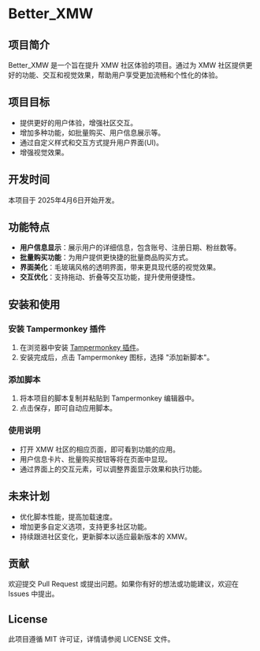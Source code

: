 # Better_XMW

## 项目简介
Better_XMW 是一个旨在提升 XMW 社区体验的项目。通过为 XMW 社区提供更好的功能、交互和视觉效果，帮助用户享受更加流畅和个性化的体验。

## 项目目标
- 提供更好的用户体验，增强社区交互。
- 增加多种功能，如批量购买、用户信息展示等。
- 通过自定义样式和交互方式提升用户界面(UI)。
- 增强视觉效果。
  
## 开发时间
本项目于 2025年4月6日开始开发。

## 功能特点
- **用户信息显示**：展示用户的详细信息，包含账号、注册日期、粉丝数等。
- **批量购买功能**：为用户提供更快捷的批量商品购买方式。
- **界面美化**：毛玻璃风格的透明界面，带来更具现代感的视觉效果。
- **交互优化**：支持拖动、折叠等交互功能，提升使用便捷性。

## 安装和使用

### 安装 Tampermonkey 插件
1. 在浏览器中安装 [Tampermonkey 插件](https://www.tampermonkey.net/)。
2. 安装完成后，点击 Tampermonkey 图标，选择 "添加新脚本"。

### 添加脚本
1. 将本项目的脚本复制并粘贴到 Tampermonkey 编辑器中。
2. 点击保存，即可自动应用脚本。

### 使用说明
- 打开 XMW 社区的相应页面，即可看到功能的应用。
- 用户信息卡片、批量购买按钮等将在页面中显现。
- 通过界面上的交互元素，可以调整界面显示效果和执行功能。

## 未来计划
- 优化脚本性能，提高加载速度。
- 增加更多自定义选项，支持更多社区功能。
- 持续跟进社区变化，更新脚本以适应最新版本的 XMW。

## 贡献
欢迎提交 Pull Request 或提出问题。如果你有好的想法或功能建议，欢迎在 Issues 中提出。

## License
此项目遵循 MIT 许可证，详情请参阅 LICENSE 文件。
